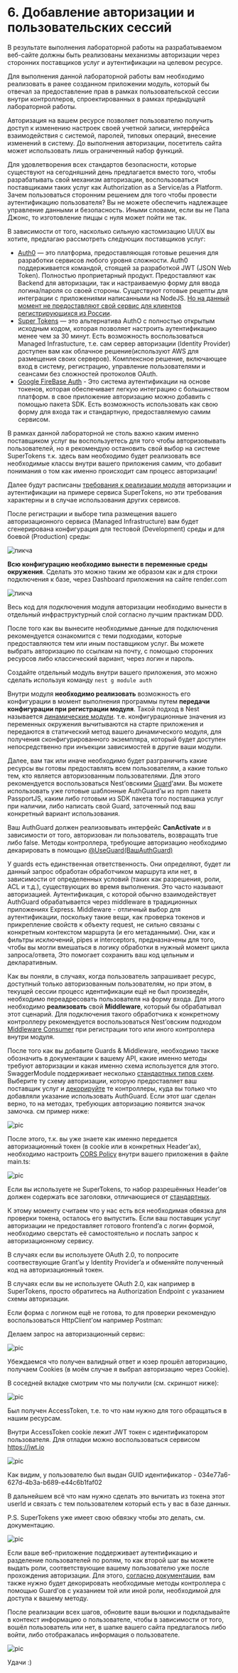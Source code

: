 # 6. Добавление авторизации и пользовательских сессий

В результате выполнения лабораторной работы на разрабатываемом веб-сайте должны быть реализованы механизмы авторизации через сторонних поставщиков услуг и аутентификации на целевом ресурсе.

Для выполнения данной лабораторной работы вам необходимо реализовать в ранее созданном приложении модуль, который бы отвечал за предоставление прав в рамках пользовательской сессии внутри контроллеров, спроектированных в рамках предыдущей лабораторной работы.

Авторизация на вашем ресурсе позволяет пользователю получить доступ к изменению настроек своей учетной записи, интерфейса взаимодействия с системой, паролей, типовых операций, внесение изменений в систему. До выполнения авторизации, посетитель сайта может использовать лишь ограниченный набор функций.

Для удовлетворения всех стандартов безопасности, которые существуют на сегодняшний день предлагается вместо того, чтобы разрабатывать свой механизм авторизации, воспользоваться поставщиками таких услуг как Authorization as a Service/as a Platform. Зачем пользоваться сторонним решением для того чтобы провести аутентификацию пользователя? Вы не можете обеспечить надлежащее управление данными и безопасность. Иными словами, если вы не Папа Джонс, то изготовление пиццы с нуля может пойти не так.

В зависимости от того, насколько сильную кастомизацию UI/UX вы хотите, предлагаю рассмотреть следующих поставщиков услуг:
- [Auth0](https://auth0.com/) — это платформа, предоставляющая готовые решения для разработки сервисов любого уровня сложности. Auth0 поддерживается командой, стоящей за разработкой JWT (JSON Web Token). Полностью проприетарный продукт. Предоставляют как Backend для авторизации, так и настраиваемую форму для ввода логина/пароля со своей стороны. Существуют готовые рецепты для интеграции с приложениями написанными на NodeJS. <u>Но на данный момент не предоставляют свой сервис для клиентов регистрирующихся из России</u>.
- [Super Tokens](https://supertokens.com/) — это альтернатива AuthO с полностью открытым исходным кодом, которая позволяет настроить аутентификацию менее чем за 30 минут. Есть возможность воспользоваться Managed Infrastucture, т.е. сам сервер авторизации (Identity Provider) доступен вам как облачное решение(используют AWS для размещения своих серверов). Комплексное решение, включающее вход в систему, регистрацию, управление пользователями и сеансами без сложностей протоколов OAuth.
- [Google FireBase Auth](https://firebase.google.com/docs/auth/web/firebaseui) - Это система аутентификации на основе токенов, которая обеспечивает легкую интеграцию с большинством платформ. в свое приложение авторизацию можно добавить с помощью пакета SDK. Есть возможность использовать как свою форму для входа так и стандартную, предоставляемую самим сервисом.

В рамках данной лабораторной не столь важно каким именно поставщиком услуг вы воспользуетесь для того чтобы авторизовывать пользователей, но я рекомендую остановить свой выбор на системе SuperTokens т.к. здесь вам необходимо будет реализовать все необходимые классы внутри вашего приложения самим, что добавит понимания о том как именно происходит сам процесс авторизации!

Далее будут расписаны <u>требования к реализации модуля</u> авторизации и аутентификации на примере сервиса SuperTokens, но эти требования характерны и в случае использования других сервисов.

После регистрации и выборе типа размещения вашего авторизационного сервиса (Managed Infrastructure) вам будет сгенерирована конфигурация для тестовой (Development) среды и для боевой (Production) среды:

![пикча](https://imgur.com/kcagJKF.png)

**Всю конфигурацию необходимо вынести в переменные среды окружения**. Сделать это можно таким же образом как и для строки подключения к базе, через Dashboard приложения на сайте render.com

![пикча](https://i.imgur.com/dZe63Mt.png)

Весь код для подключения модуля авторизации необходимо вынести в отдельный инфраструктурный слой согласно лучшим практикам DDD.

После того как вы вынесите необходимые данные для подключения рекомендуется ознакомится с теми подходами, которые предоставляются тем или иным поставщиком услуг. Вы можете выбрать авторизацию по ссылкам на почту, с помощью сторонних ресурсов либо классический вариант, через логин и пароль.

Создайте отдельный модуль внутри вашего приложения, это можно сделать используя команду `nest g module auth`

Внутри модуля **необходимо реализовать** возможность его конфигурации в момент выполнения программы путем **передачи конфигурации при регистрации модуля**. Такой подход в Nest называется [динамические модули](https://docs.nestjs.com/modules#dynamic-modules). т.е. конфигурационные значения из переменных окружения вычитываются на старте приложения и передаются в статический метод вашего динамического модуля, для получения сконфигурированного экземпляра, который будет доступен непосредственно при инъекции зависимостей в другие ваши модули.

Далее, вам так или иначе необходимо будет разграничить какие ресурсы вы готовы предоставлять всем пользователям, а какие только тем, кто является авторизованным пользователями. Для этого рекомендуется воспользоваться Nest’овскими [Guard](https://docs.nestjs.com/guards)’ами. Вы можете использовать уже готовые шаблонные AuthGuard’ы из npm пакета PassportJS, каким либо готовым из SDK пакета того поставщика услуг при наличии, либо написать свой Guard, заточенный под ваш конкретный вариант использования.

Ваш AuthGuard должен реализовывать интерфейс **CanActivate** и в зависимости от того, авторизован ли пользователь, возвращать true либо false. Методы контроллера, требующие авторизацию необходимо декарировать в помощью <u>@UseGuard(ВашAuthGuard)</u>

У guards есть единственная ответственность. Они определяют, будет ли данный запрос обработан обработчиком маршрута или нет, в зависимости от определенных условий (таких как разрешения, роли, ACL и т.д.), существующих во время выполнения. Это часто называют авторизацией. Аутентификация, с которой обычно взаимодействует AuthGuard обрабатывается через middleware в традиционных приложениях Express. Middleware - отличный выбор для аутентификации, поскольку такие вещи, как проверка токенов и прикрепление свойств к объекту request, не сильно связаны с конкретным контекстом маршрута (и его метаданными). Они, как и фильтры исключений, pipes и interceptors, предназначены для того, чтобы вы могли вмешаться в логику обработки в нужный момент цикла запроса/ответа, Это помогает сохранить ваш код цельным и декларативным.

Как вы поняли, в случаях, когда пользователь запрашивает ресурс, доступный только авторизованным пользователям, но при этом, в текущей сессии процесс идентификации ещё не был произведён, необходимо переадресовать пользователя на форму входа. Для этого необходимо **реализовать** свой **Middleware**, который бы обрабатывал этот сценарий. Для подключения такого обработчика к конкретному контроллеру рекомендуется воспользоваться Nest’овским подходом [Middleware Consumer](https://docs.nestjs.com/middleware#middleware-consumer) при регистрации того или иного контроллера внутри модуля.

После того как вы добавите Guards & Middleware, необходимо также обозначить в документации к вашему API, какие именно методы требуют авторизации и какая именно схема используется для этого. SwaggerModule поддерживает несколько [стандартных типов схем](https://docs.nestjs.com/openapi/security). Выберите ту схему авторизации, которую предоставляет ваш поставщик услуг и [декорируйте](https://docs.nestjs.com/openapi/decorators) те контроллеры, куда вы только что добавляли указание использовать AuthGuard. Если этот шаг сделан верно, то на методах, требующих авторизацию появится значок замочка. см пример ниже:

![pic](https://i.imgur.com/djmSIvD.png)

После этого, т.к. вы уже знаете как именно передается авторизационный токен (в cookie или в конкретных Header’ах), необходимо настроить [CORS Policy](https://docs.nestjs.com/security/cors) внутри вашего приложения в файле main.ts:

![pic](https://i.imgur.com/DZx1HB9.png)

Если вы используете не SuperTokens, то набор разрешённых Header’ов должен
содержать все заголовки, отличающиеся от [стандартных](https://developer.mozilla.org/ru/docs/Web/HTTP/CORS).

К этому моменту считаем что у нас есть вся необходимая обвязка для проверки токена, осталось его выпустить. Если ваш поставщик услуг авторизации не предоставляет готового frontend’a с логин формой, необходимо сверстать её самостоятельно и послать запрос к авторизационному сервису.

В случаях если вы используете OAuth 2.0, то попросите соотвествующие Grant’ы у Identity Provider’a и обменяйте полученный код на авторизационный токен.

В случаях если вы не используете OAuth 2.0, как например в SuperTokens, просто обратитесь на Authorization Endpoint с указанием схемы авторизации.

Если форма с логином ещё не готова, то для проверки рекомендую воспользоваться HttpClient’ом например Postman:

Делаем запрос на авторизационный сервис:

![pic](https://i.imgur.com/neLEs3V.png)

Убеждаемся что получен валидный ответ и юзер прошёл авторизацию, получаем Cookies (в моём случае я выбрал авторизацию через Cookie).

В соседней вкладке смотрим что мы получили (см. скриншот ниже):

![pic](https://i.imgur.com/aYgn2rA.png)

Был получен AccessToken, т.е. то что нам нужно для того обращаться в нашим ресурсам.

Внутри AccessToken cookie лежит JWT токен с идентификатором пользователя. Для отладки можно воспользоваться сервисом https://jwt.io

![pic](https://i.imgur.com/nYwTLX3.png)

Как видим, у пользователю был выдан GUID идентификатор - 034e77a6-627d-4b3a-b689-e44c6b1faf02

В дальнейшем всё что нам нужно сделать это вычитать из токена этот userId и связать с тем пользователем который есть у вас в базе данных.

P.S. SuperTokens уже имеет свою обвязку чтобы это делать, см. документацию.

![pic](https://i.imgur.com/XLZOj0D.png)

Если ваше веб-приложение поддерживает аутентификацию и разделение пользователей по ролям, то как второй шаг вы можете выдать роли, соответствующие вашему пользователю уже после прохождения авторизации. Для этого, [согласно документации](https://docs.nestjs.com/security/authorization), вам также нужно будет декорировать необходимые методы контроллера с помощью Guard’ов с указанием той или иной роли, необходимой для доступа к вашему методу.

После реализации всех шагов, обновите ваши вьюшки и подкладывайте в контекст информацию о пользователе, чтобы в зависимости от того, вошёл пользователь или нет, в шапке вашего сайта предлагалось либо войти, либо отображалась информация о пользователе.

![pic](https://i.imgur.com/aScSKdG.png)

Удачи :)